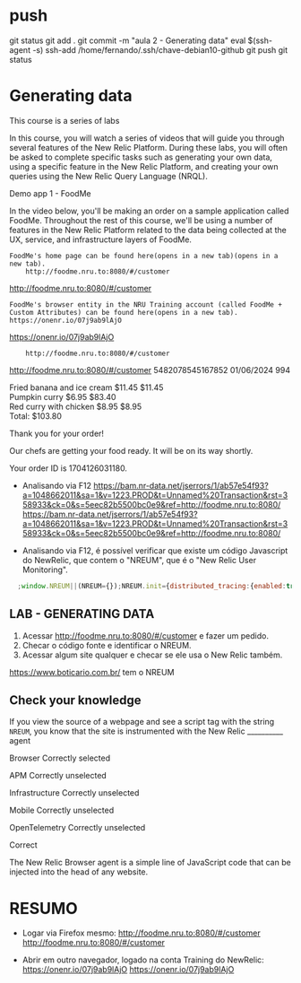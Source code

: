 
# ###################################################################################################################### 
# ###################################################################################################################### 
# ###################################################################################################################### 
#  push

git status
git add .
git commit -m "aula 2 - Generating data"
eval $(ssh-agent -s)
ssh-add /home/fernando/.ssh/chave-debian10-github
git push
git status



# ###################################################################################################################### 
# ###################################################################################################################### 
# ###################################################################################################################### 
# Generating data

This course is a series of labs

In this course, you will watch a series of videos that will guide you through several features of the New Relic Platform. During these labs, you will often be asked to complete specific tasks such as generating your own data, using a specific feature in the New Relic Platform, and creating your own queries using the New Relic Query Language (NRQL). 

Demo app 1 - FoodMe

In the video below, you'll be making an order on a sample application called FoodMe. Throughout the rest of this course, we'll be using a number of features in the New Relic Platform related to the data being collected at the UX, service, and infrastructure layers of FoodMe. 

    FoodMe's home page can be found here(opens in a new tab)(opens in a new tab).
        http://foodme.nru.to:8080/#/customer
<http://foodme.nru.to:8080/#/customer>

    FoodMe's browser entity in the NRU Training account (called FoodMe + Custom Attributes) can be found here(opens in a new tab).
    https://onenr.io/07j9ab9lAjO
<https://onenr.io/07j9ab9lAjO>






        http://foodme.nru.to:8080/#/customer
<http://foodme.nru.to:8080/#/customer>
5482078545167852
01/06/2024
994

Fried banana and ice cream 	$11.45 	$11.45 	
	Pumpkin curry 	$6.95 	$83.40 	
	Red curry with chicken 	$8.95 	$8.95 	
		Total: 	$103.80 	


Thank you for your order!

Our chefs are getting your food ready. It will be on its way shortly.

Your order ID is 1704126031180.






- Analisando via F12
https://bam.nr-data.net/jserrors/1/ab57e54f93?a=1048662011&sa=1&v=1223.PROD&t=Unnamed%20Transaction&rst=358933&ck=0&s=5eec82b5500bc0e9&ref=http://foodme.nru.to:8080/
https://bam.nr-data.net/jserrors/1/ab57e54f93?a=1048662011&sa=1&v=1223.PROD&t=Unnamed%20Transaction&rst=358933&ck=0&s=5eec82b5500bc0e9&ref=http://foodme.nru.to:8080/


- Analisando via F12, é possível verificar que existe um código Javascript do NewRelic, que contem o "NREUM", que é o "New Relic User Monitoring".

~~~~javascript
  ;window.NREUM||(NREUM={});NREUM.init={distributed_tracing:{enabled:true},privacy:{cookies_enabled:true},ajax:{deny_list:["bam.nr-data.net"]}};
~~~~





## LAB - GENERATING DATA

1. Acessar http://foodme.nru.to:8080/#/customer e fazer um pedido.
2. Checar o código fonte e identificar o NREUM.
3. Acessar algum site qualquer e checar se ele usa o New Relic também.





https://www.boticario.com.br/
tem o NREUM






## Check your knowledge

 If you view the source of a webpage and see a script tag with the string `NREUM`, you know that the site is instrumented with the New Relic __________ agent

Browser
Correctly selected

APM
Correctly unselected

Infrastructure
Correctly unselected

Mobile
Correctly unselected

OpenTelemetry
Correctly unselected

Correct

The New Relic Browser agent is a simple line of JavaScript code that can be injected into the head of any website.



# ###################################################################################################################### 
# ###################################################################################################################### 
# ###################################################################################################################### 
# RESUMO

- Logar via Firefox mesmo:
        http://foodme.nru.to:8080/#/customer
<http://foodme.nru.to:8080/#/customer>

- Abrir em outro navegador, logado na conta Training do NewRelic:
    https://onenr.io/07j9ab9lAjO
<https://onenr.io/07j9ab9lAjO>